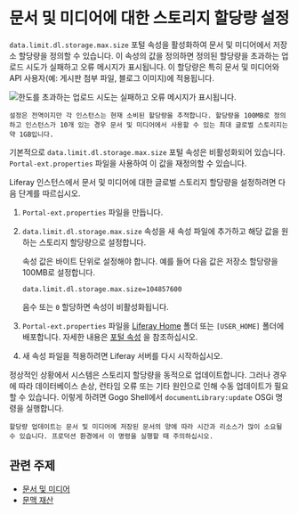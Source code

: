 # 문서 및 미디어에 대한 스토리지 할당량 설정

`data.limit.dl.storage.max.size` 포털 속성을 활성화하여 문서 및 미디어에서 저장소 할당량을 정의할 수 있습니다. 이 속성의 값을 정의하면 정의된 할당량을 초과하는 업로드 시도가 실패하고 오류 메시지가 표시됩니다. 이 할당량은 특히 문서 및 미디어와 API 사용자(예: 게시판 첨부 파일, 블로그 이미지)에 적용됩니다.

![한도를 초과하는 업로드 시도는 실패하고 오류 메시지가 표시됩니다.](./setting-storage-quotas-for-documents-and-media/images/01.png)

```{important}
설정은 전역이지만 각 인스턴스는 현재 소비된 할당량을 추적합니다. 할당량을 100MB로 정의하고 인스턴스가 10개 있는 경우 문서 및 미디어에서 사용할 수 있는 최대 글로벌 스토리지는 약 1GB입니다.
```

기본적으로 `data.limit.dl.storage.max.size` 포털 속성은 비활성화되어 있습니다. `Portal-ext.properties` 파일을 사용하여 이 값을 재정의할 수 있습니다.

Liferay 인스턴스에서 문서 및 미디어에 대한 글로벌 스토리지 할당량을 설정하려면 다음 단계를 따르십시오.

1. `Portal-ext.properties` 파일을 만듭니다.

1. `data.limit.dl.storage.max.size` 속성을 새 속성 파일에 추가하고 해당 값을 원하는 스토리지 할당량으로 설정합니다.

   속성 값은 바이트 단위로 설정해야 합니다. 예를 들어 다음 값은 저장소 할당량을 100MB로 설정합니다.

   ```properties
   data.limit.dl.storage.max.size=104857600
   ```

   음수 또는 `0` 할당하면 속성이 비활성화됩니다.

1. `Portal-ext.properties` 파일을 [Liferay Home](../../../installation-and-upgrades/reference/liferay-home.md) 폴더 또는 `[USER_HOME]` 폴더에 배포합니다. 자세한 내용은 [포털 속성](../../../installation-and-upgrades/reference/portal-properties.md) 을 참조하십시오.

1. 새 속성 파일을 적용하려면 Liferay 서버를 다시 시작하십시오.

정상적인 상황에서 시스템은 스토리지 할당량을 동적으로 업데이트합니다. 그러나 경우에 따라 데이터베이스 손상, 런타임 오류 또는 기타 원인으로 인해 수동 업데이트가 필요할 수 있습니다. 이렇게 하려면 Gogo Shell에서 `documentLibrary:update` OSGi 명령을 실행합니다.

```{warning}
할당량 업데이트는 문서 및 미디어에 저장된 문서의 양에 따라 시간과 리소스가 많이 소요될 수 있습니다. 프로덕션 환경에서 이 명령을 실행할 때 주의하십시오.
```

## 관련 주제

* [문서 및 미디어](../../documents-and-media.md)
* [문맥 재산](../../../installation-and-upgrades/reference/portal-properties.md)
